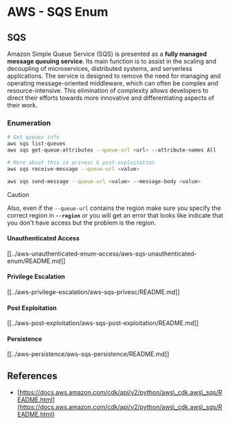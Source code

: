 # AWS - SQS Enum

## SQS

Amazon Simple Queue Service (SQS) is presented as a **fully managed message queuing service**. Its main function is to assist in the scaling and decoupling of microservices, distributed systems, and serverless applications. The service is designed to remove the need for managing and operating message-oriented middleware, which can often be complex and resource-intensive. This elimination of complexity allows developers to direct their efforts towards more innovative and differentiating aspects of their work.

### Enumeration

```bash
# Get queues info
aws sqs list-queues
aws sqs get-queue-attributes --queue-url <url> --attribute-names All

# More about this in privesc & post-exploitation
aws sqs receive-message --queue-url <value>

aws sqs send-message --queue-url <value> --message-body <value>
```

> [!CAUTION]
> Also, even if the `--queue-url` contains the region make sure you specify the correct region in **`--region`** or you will get an error that looks like indicate that you don't have access but the problem is the region.

#### Unauthenticated Access

[[../aws-unauthenticated-enum-access/aws-sqs-unauthenticated-enum/README.md]]

#### Privilege Escalation

[[../aws-privilege-escalation/aws-sqs-privesc/README.md]]

#### Post Exploitation

[[../aws-post-exploitation/aws-sqs-post-exploitation/README.md]]

#### Persistence

[[../aws-persistence/aws-sqs-persistence/README.md]]

## References

- [https://docs.aws.amazon.com/cdk/api/v2/python/aws\_cdk.aws\_sqs/README.html](https://docs.aws.amazon.com/cdk/api/v2/python/aws\_cdk.aws\_sqs/README.html)

